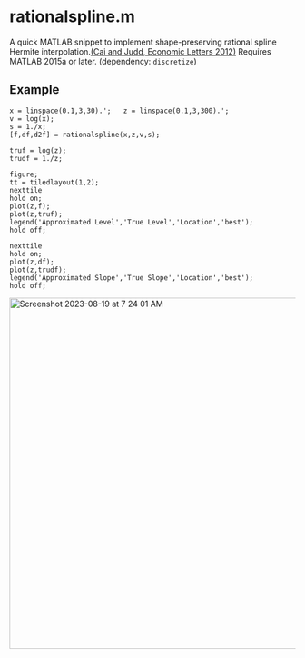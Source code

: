 # rationalspline.m
A quick MATLAB snippet to implement shape-preserving rational spline Hermite interpolation.[(Cai and Judd, Economic Letters 2012)](https://www.sciencedirect.com/science/article/pii/S0165176512002558)
Requires MATLAB 2015a or later. (dependency: `discretize`)

## Example
```
x = linspace(0.1,3,30).';   z = linspace(0.1,3,300).';
v = log(x);
s = 1./x;
[f,df,d2f] = rationalspline(x,z,v,s);

truf = log(z);
trudf = 1./z;

figure;
tt = tiledlayout(1,2);
nexttile
hold on;
plot(z,f);
plot(z,truf);
legend('Approximated Level','True Level','Location','best');
hold off;

nexttile
hold on;
plot(z,df);
plot(z,trudf);
legend('Approximated Slope','True Slope','Location','best');
hold off;
```
<img width="618" alt="Screenshot 2023-08-19 at 7 24 01 AM" src="https://github.com/sunhamkim/rationalspline/assets/50336173/cef69bec-295f-41b6-a939-4d827ccf426f">
